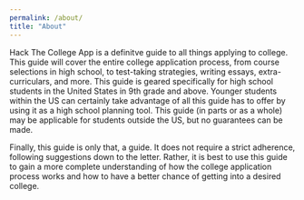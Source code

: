 ```yaml
---
permalink: /about/
title: "About"
---
```


Hack The College App is a definitve guide to all things applying to college. This guide will cover the entire college application process, from course selections in high school, to test-taking strategies, writing essays, extra-curriculars, and more. This guide is geared specifically for high school students in the United States in 9th grade and above. Younger students within the US can certainly take advantage of all this guide has to offer by using it as a high school planning tool. This guide (in parts or as a whole) may be applicable for students outside the US, but no guarantees can be made.

Finally, this guide is only that, a guide. It does not require a strict adherence, following suggestions down to the letter. Rather, it is best to use this guide to gain a more complete understanding of how the college application process works and how to have a better chance of getting into a desired college.